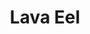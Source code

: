 ---
templateKey: blog-post
featuredpost: false
featuredimage: /assets/Lava_Eel.png
title: Lava Eel
description: Fish~Pole
testfield: 324
---